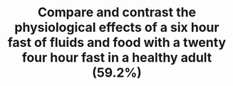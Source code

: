 ---
title: "Compare and contrast the physiological effects of a six hour fast of fluids and food with a twenty four hour fast in a healthy adult (59.2%)"
entityType: SAQ
exam: PEX
college: ANZCA
year: 2014
sitting: A
question: 14
passRate: 59
EC_expectedDomains:
- "This question required candidates to explain the differences in energy substrates and fluid balance during fasting over periods commonly encountered in clinical practice."
- "The question specified a fast of fluids and food for a healthy adult."
EC_extraCredit:
- "The question lends itself to answering quickly in a table format, but many answers were in prose of varying quality."
EC_errorsCommon:
- "Some candidates did not interpret the question correctly, and attempted to discuss only fluid balance issues or food issues."
- "Some candidates discussed fasting implications over longer periods or, more commonly, for pathological conditions such as diabetes, or even for children."
- "Many candidates demonstrated a misunderstanding of fluid balance and energy substrates within the two timeframes."
- "Many candidates did not appreciate the fluid loss in 6 hours amounted to approximately 1%"
---